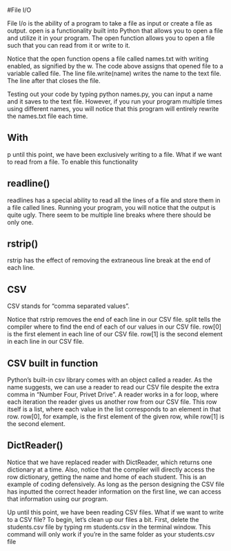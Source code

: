 #File I/O 

File I/o is the ability of a program to take a file as input or create a file as output.
open is a functionality built into Python that allows you to open a file and utilize it in your program. The open function allows you to open a file such that you can read from it or write to it.

Notice that the open function opens a file called names.txt with writing enabled, as signified by the w. The code above assigns that opened file to a variable called file. The line file.write(name) writes the name to the text file. The line after that closes the file.

Testing out your code by typing python names.py, you can input a name and it saves to the text file. However, if you run your program multiple times using different names, you will notice that this program will entirely rewrite the names.txt file each time.

## With

p until this point, we have been exclusively writing to a file. What if we want to read from a file. To enable this functionality

## readline()

 readlines has a special ability to read all the lines of a file and store them in a file called lines. Running your program, you will notice that the output is quite ugly. There seem to be multiple line breaks where there should be only one.
## rstrip()

rstrip has the effect of removing the extraneous line break at the end of each line.

## CSV

CSV stands for “comma separated values”.

Notice that rstrip removes the end of each line in our CSV file. split tells the compiler where to find the end of each of our values in our CSV file. row[0] is the first element in each line of our CSV file. row[1] is the second element in each line in our CSV file.

## CSV built in function

Python’s built-in csv library comes with an object called a reader. As the name suggests, we can use a reader to read our CSV file despite the extra comma in “Number Four, Privet Drive”. 
A reader works in a for loop, where each iteration the reader gives us another row from our CSV file. This row itself is a list, 
where each value in the list corresponds to an element in that row. row[0], 
for example, is the first element of the given row, while row[1] is the second element.

## DictReader()

Notice that we have replaced reader with DictReader, which returns one dictionary at a time. Also, notice that the compiler will directly access the row dictionary, getting the name and home of each student. This is an example of coding defensively. As long as the person designing the CSV file has inputted the correct header information on the first line, we can access that information using our program.

Up until this point, we have been reading CSV files. What if we want to write to a CSV file?
To begin, let’s clean up our files a bit. First, delete the students.csv file by typing rm students.csv in the terminal window. This command will only work if you’re in the same folder as your students.csv file


